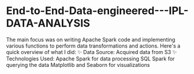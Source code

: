 # End-to-End-Data-engineered---IPL-DATA-ANALYSIS
The main focus was on writing Apache Spark code and implementing various functions to perform data transformations and actions. Here's a quick overview of what I did: ✨ Data Source: Acquired data from S3 ✨ Technologies Used: Apache Spark for data processing SQL Spark for querying the data Matplotlib and Seaborn for visualizations

